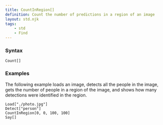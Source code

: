 ```yaml
---
title: CountInRegion[]
definition: Count the number of predictions in a region of an image
layout: std.njk
tags:
    - std
    - Find
---
```


### Syntax

```
Count[]
```

### Examples

The following example loads an image, detects all the people in the image, gets the number of people in a region of the image, and shows how many detections were identified in the region.

```
Load["./photo.jpg"]
Detect["person"]
CountInRegion[0, 0, 100, 100]
Say[]
```